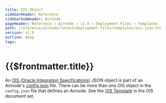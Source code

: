 ```yaml
---
title: OIS Object
sidebarHeader: Reference
sidebarSubHeader: Airnode
pageHeader: Reference → Airnode → v1.0 → Deployment Files → Templates
path: /reference/airnode/latest/deployment-files/templates/ois-json.html
version: v1.0
outline: deep
tags:
---
```


<VersionWarning/>

<PageHeader/>

<SearchHighlight/>

# {{$frontmatter.title}}

An [OIS (Oracle Integration Specifications)](/reference/ois/latest/) JSON object
is part of an Airnode's [config.json](../config-json.md) file. There can be more
than one OIS object in the `config.json` file that defines an Airnode. See the
[OIS Template](/reference/ois/latest/template.md) in the OIS document set.
